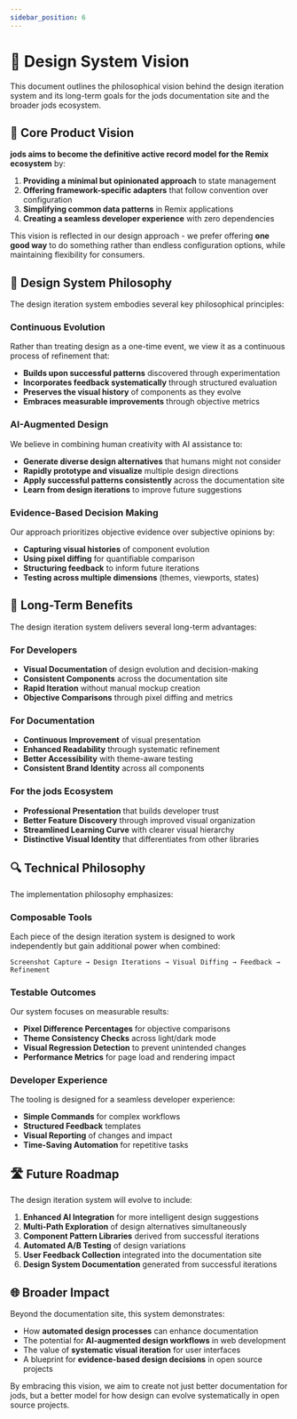 ```yaml
---
sidebar_position: 6
---
```


# 🔮 Design System Vision

This document outlines the philosophical vision behind the design iteration system and its long-term goals for the jods documentation site and the broader jods ecosystem.

## 🌟 Core Product Vision

**jods aims to become the definitive active record model for the Remix ecosystem** by:

1. **Providing a minimal but opinionated approach** to state management
2. **Offering framework-specific adapters** that follow convention over configuration
3. **Simplifying common data patterns** in Remix applications
4. **Creating a seamless developer experience** with zero dependencies

This vision is reflected in our design approach - we prefer offering **one good way** to do something rather than endless configuration options, while maintaining flexibility for consumers.

## 🎯 Design System Philosophy

The design iteration system embodies several key philosophical principles:

### Continuous Evolution

Rather than treating design as a one-time event, we view it as a continuous process of refinement that:

- **Builds upon successful patterns** discovered through experimentation
- **Incorporates feedback systematically** through structured evaluation
- **Preserves the visual history** of components as they evolve
- **Embraces measurable improvements** through objective metrics

### AI-Augmented Design

We believe in combining human creativity with AI assistance to:

- **Generate diverse design alternatives** that humans might not consider
- **Rapidly prototype and visualize** multiple design directions
- **Apply successful patterns consistently** across the documentation site
- **Learn from design iterations** to improve future suggestions

### Evidence-Based Decision Making

Our approach prioritizes objective evidence over subjective opinions by:

- **Capturing visual histories** of component evolution
- **Using pixel diffing** for quantifiable comparison
- **Structuring feedback** to inform future iterations
- **Testing across multiple dimensions** (themes, viewports, states)

## 💫 Long-Term Benefits

The design iteration system delivers several long-term advantages:

### For Developers

- **Visual Documentation** of design evolution and decision-making
- **Consistent Components** across the documentation site
- **Rapid Iteration** without manual mockup creation
- **Objective Comparisons** through pixel diffing and metrics

### For Documentation

- **Continuous Improvement** of visual presentation
- **Enhanced Readability** through systematic refinement
- **Better Accessibility** with theme-aware testing
- **Consistent Brand Identity** across all components

### For the jods Ecosystem

- **Professional Presentation** that builds developer trust
- **Better Feature Discovery** through improved visual organization
- **Streamlined Learning Curve** with clearer visual hierarchy
- **Distinctive Visual Identity** that differentiates from other libraries

## 🔍 Technical Philosophy

The implementation philosophy emphasizes:

### Composable Tools

Each piece of the design iteration system is designed to work independently but gain additional power when combined:

```
Screenshot Capture → Design Iterations → Visual Diffing → Feedback → Refinement
```

### Testable Outcomes

Our system focuses on measurable results:

- **Pixel Difference Percentages** for objective comparisons
- **Theme Consistency Checks** across light/dark mode
- **Visual Regression Detection** to prevent unintended changes
- **Performance Metrics** for page load and rendering impact

### Developer Experience

The tooling is designed for a seamless developer experience:

- **Simple Commands** for complex workflows
- **Structured Feedback** templates
- **Visual Reporting** of changes and impact
- **Time-Saving Automation** for repetitive tasks

## 🛣️ Future Roadmap

The design iteration system will evolve to include:

1. **Enhanced AI Integration** for more intelligent design suggestions
2. **Multi-Path Exploration** of design alternatives simultaneously
3. **Component Pattern Libraries** derived from successful iterations
4. **Automated A/B Testing** of design variations
5. **User Feedback Collection** integrated into the documentation site
6. **Design System Documentation** generated from successful iterations

## 🌐 Broader Impact

Beyond the documentation site, this system demonstrates:

- How **automated design processes** can enhance documentation
- The potential for **AI-augmented design workflows** in web development
- The value of **systematic visual iteration** for user interfaces
- A blueprint for **evidence-based design decisions** in open source projects

By embracing this vision, we aim to create not just better documentation for jods, but a better model for how design can evolve systematically in open source projects.
